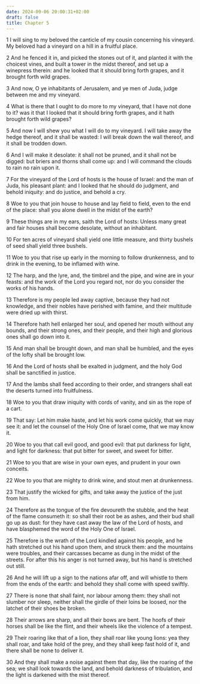 ```yaml
---
date: 2024-09-06 20:00:31+02:00
draft: false
title: Chapter 5
---
```




1 I will sing to my beloved the canticle of my cousin concerning his vineyard. My beloved had a vineyard on a hill in a fruitful place.

2 And he fenced it in, and picked the stones out of it, and planted it with the choicest vines, and built a tower in the midst thereof, and set up a winepress therein: and he looked that it should bring forth grapes, and it brought forth wild grapes.

3 And now, O ye inhabitants of Jerusalem, and ye men of Juda, judge between me and my vineyard.

4 What is there that I ought to do more to my vineyard, that I have not done to it? was it that I looked that it should bring forth grapes, and it hath brought forth wild grapes?

5 And now I will shew you what I will do to my vineyard. I will take away the hedge thereof, and it shall be wasted: I will break down the wall thereof, and it shall be trodden down.

6 And I will make it desolate: it shall not be pruned, and it shall not be digged: but briers and thorns shall come up: and I will command the clouds to rain no rain upon it.

7 For the vineyard of the Lord of hosts is the house of Israel: and the man of Juda, his pleasant plant: and I looked that he should do judgment, and behold iniquity: and do justice, and behold a cry.

8 Woe to you that join house to house and lay field to field, even to the end of the place: shall you alone dwell in the midst of the earth?

9 These things are in my ears, saith the Lord of hosts: Unless many great and fair houses shall become desolate, without an inhabitant.

10 For ten acres of vineyard shall yield one little measure, and thirty bushels of seed shall yield three bushels.

11 Woe to you that rise up early in the morning to follow drunkenness, and to drink in the evening, to be inflamed with wine.

12 The harp, and the lyre, and, the timbrel and the pipe, and wine are in your feasts: and the work of the Lord you regard not, nor do you consider the works of his hands.

13 Therefore is my people led away captive, because they had not knowledge, and their nobles have perished with famine, and their multitude were dried up with thirst.

14 Therefore hath hell enlarged her soul, and opened her mouth without any bounds, and their strong ones, and their people, and their high and glorious ones shall go down into it.

15 And man shall be brought down, and man shall be humbled, and the eyes of the lofty shall be brought low.

16 And the Lord of hosts shall be exalted in judgment, and the holy God shall be sanctified in justice.

17 And the lambs shall feed according to their order, and strangers shall eat the deserts turned into fruitfulness.

18 Woe to you that draw iniquity with cords of vanity, and sin as the rope of a cart.

19 That say: Let him make haste, and let his work come quickly, that we may see it: and let the counsel of the Holy One of Israel come, that we may know it.

20 Woe to you that call evil good, and good evil: that put darkness for light, and light for darkness: that put bitter for sweet, and sweet for bitter.

21 Woe to you that are wise in your own eyes, and prudent in your own conceits.

22 Woe to you that are mighty to drink wine, and stout men at drunkenness.

23 That justify the wicked for gifts, and take away the justice of the just from him.

24 Therefore as the tongue of the fire devoureth the stubble, and the heat of the flame consumeth it: so shall their root be as ashes, and their bud shall go up as dust: for they have cast away the law of the Lord of hosts, and have blasphemed the word of the Holy One of Israel.

25 Therefore is the wrath of the Lord kindled against his people, and he hath stretched out his hand upon them, and struck them: and the mountains were troubles, and their carcasses became as dung in the midst of the streets. For after this his anger is not turned away, but his hand is stretched out still.

26 And he will lift up a sign to the nations afar off, and will whistle to them from the ends of the earth: and behold they shall come with speed swiftly.

27 There is none that shall faint, nor labour among them: they shall not slumber nor sleep, neither shall the girdle of their loins be loosed, nor the latchet of their shoes be broken.

28 Their arrows are sharp, and all their bows are bent. The hoofs of their horses shall be like the flint, and their wheels like the violence of a tempest.

29 Their roaring like that of a lion, they shall roar like young lions: yea they shall roar, and take hold of the prey, and they shall keep fast hold of it, and there shall be none to deliver it.

30 And they shall make a noise against them that day, like the roaring of the sea; we shall look towards the land, and behold darkness of tribulation, and the light is darkened with the mist thereof.

